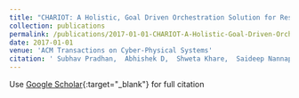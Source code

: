 ```yaml
---
title: "CHARIOT: A Holistic, Goal Driven Orchestration Solution for Resilient IoT Applications"
collection: publications
permalink: /publications/2017-01-01-CHARIOT-A-Holistic-Goal-Driven-Orchestration-Solution-for-Resilient-IoT-Applications
date: 2017-01-01
venue: 'ACM Transactions on Cyber-Physical Systems'
citation: ' Subhav Pradhan,  Abhishek D,  Shweta Khare,  Saideep Nannapaneni,  Aniruddha Gokhale,  Sankaran Mahadevan,  Douglas Schmidt,  Martin Lehofer, &quot;CHARIOT: A Holistic, Goal Driven Orchestration Solution for Resilient IoT Applications.&quot; ACM Transactions on Cyber-Physical Systems, 2017.'
---
```

Use [Google Scholar](https://scholar.google.com/scholar?q=CHARIOT:+A+Holistic,+Goal+Driven+Orchestration+Solution+for+Resilient+IoT+Applications){:target="_blank"} for full citation